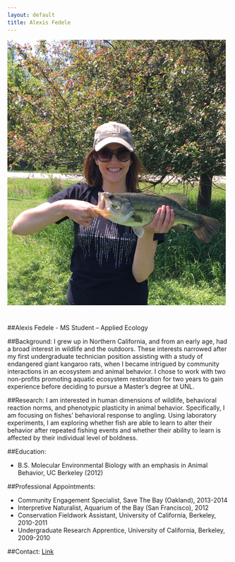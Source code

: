 ```yaml
---
layout: default
title: Alexis Fedele
--- 
```



![center](/lab/afedele.jpg)

#

##Alexis Fedele - MS Student – Applied Ecology 

##Background:
I grew up in Northern California, and from an early age, had a broad interest in wildlife and the outdoors. These interests narrowed after my first undergraduate technician position assisting with a study of endangered giant kangaroo rats, when I became intrigued by community interactions in an ecosystem and animal behavior. I chose to work with two non-profits promoting aquatic ecosystem restoration for two years to gain experience before deciding to pursue a Master’s degree at UNL. 

##Research:
I am interested in human dimensions of wildlife, behavioral reaction norms, and phenotypic plasticity in animal behavior. Specifically, I am focusing on fishes’ behavioral response to angling. Using laboratory experiments, I am exploring whether fish are able to learn to alter their behavior after repeated fishing events and whether their ability to learn is affected by their individual level of boldness. 

##Education: 
* B.S. Molecular Environmental Biology with an emphasis in Animal Behavior, UC Berkeley (2012) 

##Professional Appointments: 
* Community Engagement Specialist, Save The Bay (Oakland), 2013-2014
* Interpretive Naturalist, Aquarium of the Bay (San Francisco), 2012
* Conservation Fieldwork Assistant, University of California, Berkeley, 2010-2011
* Undergraduate Research Apprentice, University of California, Berkeley, 2009-2010

##Contact: 
[Link](http://snr.unl.edu/aboutus/who/people/graduatestudent-member.asp?pid=2046)
